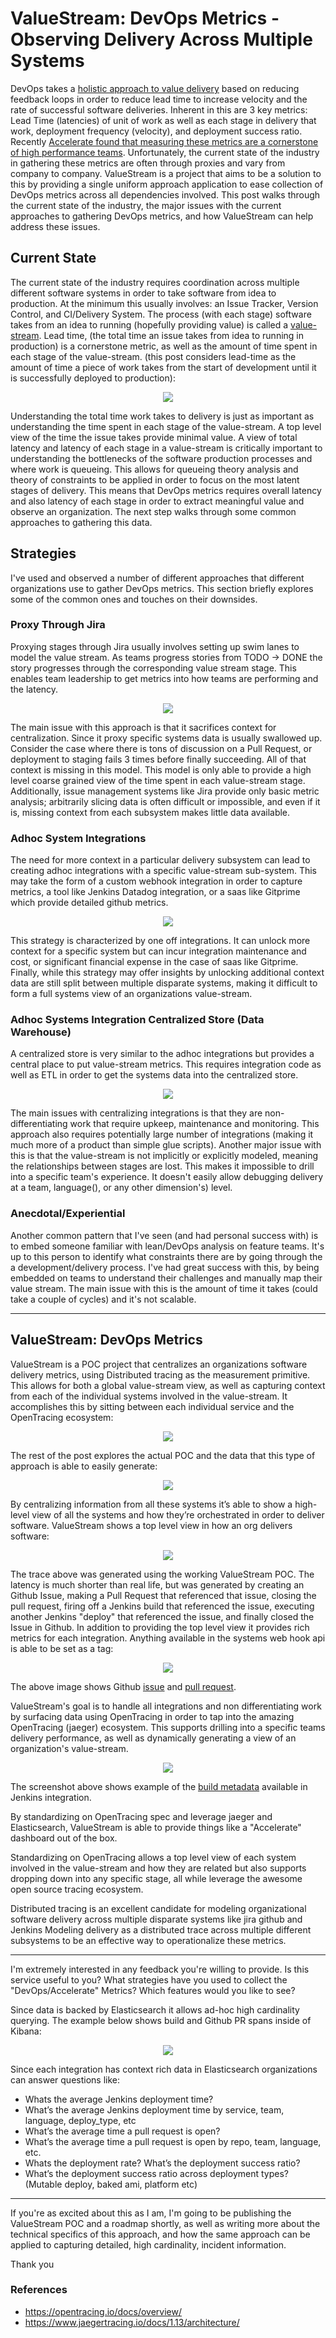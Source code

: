 # ValueStream: DevOps Metrics - Observing Delivery Across Multiple Systems

DevOps takes a [holistic approach to value delivery](https://itrevolution.com/the-three-ways-principles-underpinning-devops/) based on reducing feedback loops in order to reduce lead time to increase velocity and the rate of successful software deliveries. Inherent in this are 3 key metrics: Lead Time (latencies) of unit of work as well as each stage in delivery that work, deployment frequency (velocity), and deployment success ratio.  Recently [Accelerate found that measuring these metrics are a cornerstone of high performance teams](https://www.cloudbees.com/blog/2018-accelerate-state-devops-report-identifies-elite-performers). Unfortunately, the current state of the industry in gathering these metrics are often through proxies and vary from company to company.  ValueStream is a project that aims to be a solution to this by providing a single uniform approach application to ease collection of DevOps metrics across all dependencies involved.  This post walks through the current state of the industry, the major issues with the current approaches to gathering DevOps metrics, and how ValueStream can help address these issues.


## Current State

The current state of the industry requires coordination across multiple different software systems in order to take software from idea to production. At the minimum this usually involves: an Issue Tracker, Version Control, and CI/Delivery System.  The process (with each stage) software takes from an idea to running (hopefully providing value) is called a [value-stream](https://en.wikipedia.org/wiki/Value-stream_mapping).  Lead time, (the total time an issue takes from idea to running in production) is a cornerstone metric, as well as the amount of time spent in each stage of the value-stream. (this post considers lead-time as the amount of time a piece of work takes from the start of development until it is successfully deployed to production):

<p align="center">
  <img src="static/software_development_components.png">
</p>


Understanding the total time work takes to delivery is just as important as understanding the time spent in each stage of the value-stream.  A top level view of the time the issue takes provide minimal value.  A view of total latency and latency of each stage in a value-stream is critically important to understanding the bottlenecks of the software production processes and where work is queueing.  This allows for queueing theory analysis and theory of constraints to be applied in order to focus on the most latent stages of delivery.  This means that DevOps metrics requires overall latency and also latency of each stage in order to extract meaningful value and observe an organization.  The next step walks through some common approaches to gathering this data.

## Strategies

I've used and observed a number of different approaches that different organizations use to gather DevOps metrics.  This section briefly explores some of the common ones and touches on their downsides.  

### Proxy Through Jira
Proxying stages through Jira usually involves setting up swim lanes to model the value stream.  As teams progress stories from TODO -> DONE the story progresses through the corresponding value stream stage.  This enables team leadership to get metrics into how teams are performing and the latency.

<p align="center">
  <img src="static/jira_proxy.png">
</p>

The main issue with this approach is that it sacrifices context for centralization.  Since it proxy specific systems data is usually swallowed up.  Consider the case where there is tons of discussion on a Pull Request, or deployment to staging fails 3 times before finally succeeding.  All of that context is missing in this model.  This model is only able to provide a high level coarse grained view of the time spent in each value-stream stage.  Additionally, issue management systems like Jira provide only basic metric analysis; arbitrarily slicing data is often difficult or impossible, and even if it is, missing context from each subsystem makes little data available.

### Adhoc System Integrations

The need for more context in a particular delivery subsystem can lead to creating adhoc integrations with a specific value-stream sub-system.  This may take the form of a custom webhook integration in order to capture metrics, a tool like Jenkins Datadog integration, or a saas like Gitprime which provide detailed github metrics.

<p align="center">
  <img src="static/adhoc_systems_integrations.png">
</p>

This strategy is characterized by one off integrations.  It can unlock more context for a specific system but can incur integration maintenance and cost, or significant financial expense in the case of saas like Gitprime.  Finally, while this strategy may offer insights by unlocking additional context data are still split between multiple disparate systems, making it difficult to form a full systems view of an organizations value-stream.

### Adhoc Systems Integration Centralized Store (Data Warehouse)

A centralized store is very similar to the adhoc integrations but provides a central place to put value-stream metrics.  This requires integration code as well as ETL in order to get the systems data into the centralized store.

<p align="center">
  <img src="static/adhoc_datawarehouse.png">
</p>

The main issues with centralizing integrations is that they are non-differentiating work that require upkeep, maintenance and monitoring.  This approach also requires potentially large number of integrations (making it much more of a product than simple glue scripts).  Another major issue with this is that the value-stream is not implicitly or explicitly modeled, meaning the relationships between stages are lost.  This makes it impossible to drill into a specific team's experience.  It doesn't easily allow debugging delivery at a team, language(), or any other dimension's) level.


### Anecdotal/Experiential

Another common pattern that I've seen (and had personal success with) is to embed someone familiar with lean/DevOps analysis on feature teams.  It's up to this person to identify what constraints there are by going through the a development/delivery process.  I've had great success with this, by being embedded on teams to understand their challenges and manually map their value stream.  The main issue with this is the amount of time it takes (could take a couple of cycles) and it's not scalable.  

----

## ValueStream: DevOps Metrics

ValueStream is a POC project that centralizes an organizations software delivery metrics, using Distributed tracing as the measurement primitive.  This allows for both a global value-stream view, as well as capturing context from each of the individual systems involved in the value-stream.  It accomplishes this by sitting between each individual service and the OpenTracing ecosystem:

<p align="center">
  <img src="static/valuestream_arch.png">
</p>

The rest of the post explores the actual POC and the data that this type of approach is able to easily generate:

<p align="center">
  <img src="static/poc_arch.png">
</p>

By centralizing information from all these systems it’s able to show a high-level view of all the systems and how they’re orchestrated in order to deliver software.  ValueStream shows a top level view in how an org delivers software:

<p align="center">
  <img src="static/vaiue_stream_trace_view.png">
</p>

The trace above was generated using the working ValueStream POC. The latency is much shorter than real life, but was generated by creating an Github Issue, making a Pull Request that referenced that issue, closing the pull request, firing off a Jenkins build that referenced the issue, executing another Jenkins "deploy" that referenced the issue, and finally closed the Issue in Github.  In addition to providing the top level view it provides rich metrics for each integration.  Anything available in the systems web hook api is able to be set as a tag:

<p align="center">
  <img src="static/value_stream_expanded_issue.png">
</p>

The above image shows Github [issue](https://developer.github.com/v3/activity/events/types/#issuesevent) and [pull request](https://developer.github.com/v3/activity/events/types/#pullrequestevent).  

ValueStream's goal is to handle all integrations and non differentiating work by surfacing data using OpenTracing in order to tap into the amazing OpenTracing (jaeger) ecosystem.  This supports drilling into a specific teams delivery performance, as well as dynamically generating a view of an organization's value-stream.

<p align="center">
  <img src="static/value_stream_expanded_deploy.png">
</p>

The screenshot above shows example of the [build metadata](https://github.com/dm03514/statistics-gatherer-plugin/tree/cf7acd6ba061cec95346f8793ae7b53b2d80963a#build) available in Jenkins integration.


By standardizing on OpenTracing spec and leverage jaeger and Elasticsearch, ValueStream is able to provide things like a "Accelerate" dashboard out of the box.

Standardizing on OpenTracing allows a top level view of each system involved in the value-stream and how they are related but also supports dropping down into any specific stage, all while leverage the awesome open source tracing ecosystem.

Distributed tracing is an excellent candidate for modeling organizational software delivery across multiple disparate systems like jira github and Jenkins Modeling delivery as a distributed trace across multiple different subsystems to be an effective way to operationalize these metrics.


----

I'm extremely interested in any feedback you're willing to provide.  Is this service useful to you? What strategies have you used to collect the "DevOps/Accelerate" Metrics?  Which features would you like to see?

Since data is backed by Elasticsearch it allows ad-hoc high cardinality querying. The example below shows build and Github PR spans inside of Kibana:

<p align="center">
  <img src="static/kibana_span_overview.png">
</p>

Since each integration has context rich data in Elasticsearch organizations can answer questions like:
- Whats the average Jenkins deployment time?
- What’s the average Jenkins deployment time by service, team, language, deploy_type, etc
- What’s the average time a pull request is open?
- What’s the average time a pull request is open by repo, team, language, etc.
- Whats the deployment rate? What’s the deployment success ratio?
- What’s the deployment success ratio across deployment types? (Mutable deploy, baked ami, platform etc)


-----

If you're as excited about this as I am, I'm going to be publishing the ValueStream POC and a roadmap shortly, as well as writing more about the technical specifics of this approach, and how the same approach can be applied to capturing detailed, high cardinality, incident information.

Thank you


### References
- https://opentracing.io/docs/overview/
- https://www.jaegertracing.io/docs/1.13/architecture/

